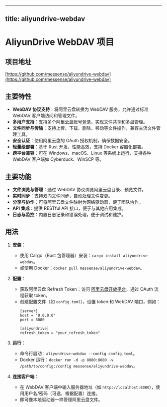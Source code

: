 
---
title: aliyundrive-webdav
---

# AliyunDrive WebDAV 项目

## 项目地址
[https://github.com/messense/aliyundrive-webdav](https://github.com/messense/aliyundrive-webdav)

## 主要特性
- **WebDAV 协议支持**：将阿里云盘转换为 WebDAV 服务，允许通过标准 WebDAV 客户端访问和管理文件。
- **多用户支持**：支持多个阿里云盘账号登录，实现文件共享和多盘管理。
- **文件同步与传输**：支持上传、下载、删除、移动等文件操作，兼容主流文件管理工具。
- **安全认证**：使用阿里云盘的 OAuth 授权机制，确保数据安全。
- **轻量级部署**：基于 Rust 开发，性能高效，支持 Docker 容器化部署。
- **跨平台兼容**：可在 Windows、macOS、Linux 等系统上运行，支持各种 WebDAV 客户端如 Cyberduck、WinSCP 等。

## 主要功能
- **文件浏览与管理**：通过 WebDAV 协议浏览阿里云盘目录、预览文件。
- **实时同步**：支持双向文件同步，自动处理文件变更。
- **分享与协作**：可将阿里云盘文件映射为网络驱动器，便于团队协作。
- **API 集成**：提供 RESTful API 接口，便于与其他应用集成。
- **日志与监控**：内置日志记录和错误处理，便于调试和维护。

## 用法
1. **安装**：
   - 使用 Cargo（Rust 包管理器）安装：`cargo install aliyundrive-webdav`。
   - 或使用 Docker：`docker pull messense/aliyundrive-webdav`。

2. **配置**：
   - 获取阿里云盘 Refresh Token：访问 [阿里云盘开放平台](https://openapi.aliyundrive.com/)，通过 OAuth 流程获取 token。
   - 创建配置文件（如 `config.toml`），设置 token 和 WebDAV 端口，例如：
     ```
     [server]
     host = "0.0.0.0"
     port = 8080

     [aliyundrive]
     refresh_token = "your_refresh_token"
     ```

3. **运行**：
   - 命令行启动：`aliyundrive-webdav --config config.toml`。
   - Docker 运行：`docker run -d -p 8080:8080 -v /path/to/config:/config messense/aliyundrive-webdav`。

4. **连接客户端**：
   - 在 WebDAV 客户端中输入服务器地址（如 `http://localhost:8080`），使用用户名/密码（可选，根据配置）连接。
   - 即可像本地驱动器一样管理阿里云盘文件。